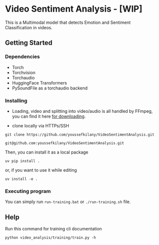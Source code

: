 # Video Sentiment Analysis - [WIP]

This is a Multimodal model that detects Emotion and Sentiment Classification in videos.

## Getting Started

### Dependencies

* Torch
* Torchvision
* Torchaudio
* HuggingFace Transformers
* PySoundFile as a torchaudio backend

### Installing

* Loading, video and splitting into video/audio is all handled by FFmpeg, you can find it here [for downloading](https://www.ffmpeg.org/download.html).

* clone locally via HTTPs/SSH

```cli
git clone https://github.com/youssefkilany/VideoSentimentAnalysis.git
```

```cli
git@github.com:youssefkilany/VideoSentimentAnalysis.git
```

Then, you can install it as a local package

```cli
uv pip install .
```

or, if you want to use it while editing

```cli
uv install -e . 
```

### Executing program

You can simply run `run-training.bat` or `./run-training.sh` file.

## Help

Run this command for training cli documentation

```cli
python video_analysis/training/train.py -h
```
